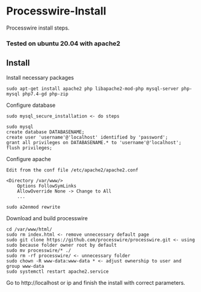 # Processwire-Install
Processwire install steps.

### Tested on ubuntu 20.04 with apache2 ###

## Install ##

Install necessary packages

`sudo apt-get install apache2 php libapache2-mod-php mysql-server php-mysql php7.4-gd php-zip`

Configure database

```
sudo mysql_secure_installation <- do steps

sudo mysql
create database DATABASENAME;
create user 'username'@'localhost' identified by 'password';
grant all privileges on DATABASENAME.* to 'username'@'localhost';
flush privileges;
```

Configure apache

```
Edit from the conf file /etc/apache2/apache2.conf

<Directory /var/www/>
    Options FollowSymLinks
    AllowOverride None -> Change to All
    ...
```
`sudo a2enmod rewrite`

Download and build processwire

```
cd /var/www/html/
sudo rm index.html <- remove unnecessary default page
sudo git clone https://github.com/processwire/processwire.git <- using sudo because folder owner root by default
sudo mv processwire/* ./
sudo rm -rf processwire/ <- unnecessary folder
sudo chown -R www-data:www-data * <- adjust ownership to user and group www-data
sudo systemctl restart apache2.service
```

Go to http://localhost or ip and finish the install with correct parameters.





